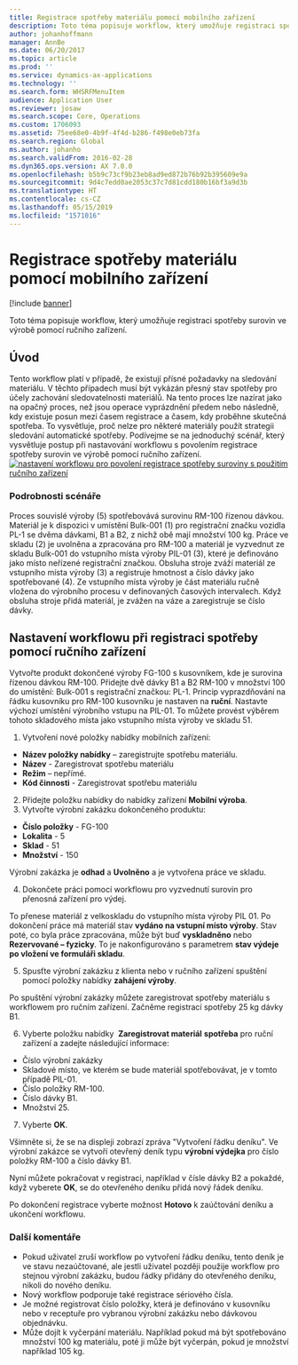 ```yaml
---
title: Registrace spotřeby materiálu pomocí mobilního zařízení
description: Toto téma popisuje workflow, který umožňuje registraci spotřeby surovin ve výrobě pomocí ručního zařízení.
author: johanhoffmann
manager: AnnBe
ms.date: 06/20/2017
ms.topic: article
ms.prod: ''
ms.service: dynamics-ax-applications
ms.technology: ''
ms.search.form: WHSRFMenuItem
audience: Application User
ms.reviewer: josaw
ms.search.scope: Core, Operations
ms.custom: 1706093
ms.assetid: 75ee68e0-4b9f-4f4d-b286-f498e0eb73fa
ms.search.region: Global
ms.author: johanho
ms.search.validFrom: 2016-02-28
ms.dyn365.ops.version: AX 7.0.0
ms.openlocfilehash: b5b9c73cf9b23eb8ad9ed872b76b92b395609e9a
ms.sourcegitcommit: 9d4c7edd0ae2053c37c7d81cdd180b16bf3a9d3b
ms.translationtype: HT
ms.contentlocale: cs-CZ
ms.lasthandoff: 05/15/2019
ms.locfileid: "1571016"
---
```

# <a name="register-material-consumption-using-a-mobile-device"></a>Registrace spotřeby materiálu pomocí mobilního zařízení

[!include [banner](../includes/banner.md)]

Toto téma popisuje workflow, který umožňuje registraci spotřeby surovin ve výrobě pomocí ručního zařízení.

<a name="introduction"></a>Úvod
------------

Tento workflow platí v případě, že existují přísné požadavky na sledování materiálu. V těchto případech musí být vykázán přesný stav spotřeby pro účely zachování sledovatelnosti materiálů. Na tento proces lze nazírat jako na opačný proces, než jsou operace vyprázdnění předem nebo následně, kdy existuje posun mezi časem registrace a časem, kdy proběhne skutečná spotřeba. To vysvětluje, proč nelze pro některé materiály použít strategii sledování automatické spotřeby. Podívejme se na jednoduchý scénář, který vysvětluje postup při nastavování workflowu s povolením registrace spotřeby surovin ve výrobě pomocí ručního zařízení. [![nastavení workflowu pro povolení registrace spotřeby suroviny s použitím ručního zařízení](./media/scenario3.png)](./media/scenario3.png)

### <a name="scenario-details"></a>Podrobnosti scénáře

Proces souvislé výroby (5) spotřebovává surovinu RM-100 řízenou dávkou. Materiál je k dispozici v umístění Bulk-001 (1) pro registrační značku vozidla PL-1 se dvěma dávkami, B1 a B2, z nichž obě mají množství 100 kg. Práce ve skladu (2) je uvolněna a zpracována pro RM-100 a materiál je vyzvednut ze skladu Bulk-001 do vstupního místa výroby PIL-01 (3), které je definováno jako místo neřízené registrační značkou. Obsluha stroje zváží materiál ze vstupního místa výroby (3) a registruje hmotnost a číslo dávky jako spotřebované (4). Ze vstupního místa výroby je část materiálu ručně vložena do výrobního procesu v definovaných časových intervalech. Když obsluha stroje přidá materiál, je zvážen na váze a zaregistruje se číslo dávky.

## <a name="set-up-theworkflow-to-register-consumption-using-a-handheld-device"></a>Nastavení workflowu při registraci spotřeby pomocí ručního zařízení
Vytvořte produkt dokončené výroby FG-100 s kusovníkem, kde je surovina řízenou dávkou RM-100. Přidejte dvě dávky B1 a B2 RM-100 v množství 100 do umístění: Bulk-001 s registrační značkou: PL-1. Princip vyprazdňování na řádku kusovníku pro RM-100 kusovníku je nastaven na **ruční**. Nastavte výchozí umístění výrobního vstupu na PIL-01. To můžete provést výběrem tohoto skladového místa jako vstupního místa výroby ve skladu 51.

1.  Vytvoření nové položky nabídky mobilních zařízení: 

-    **Název položky nabídky** – zaregistrujte spotřebu materiálu. 
-    **Název** - Zaregistrovat spotřebu materiálu 
-    **Režim** – nepřímé. 
-    **Kód činnosti** - Zaregistrovat spotřebu materiálu

2.  Přidejte položku nabídky do nabídky zařízení **Mobilní výroba**.
3.  Vytvořte výrobní zakázku dokončeného produktu: 

-    **Číslo položky** - FG-100 
-    **Lokalita** - 5 
-    **Sklad** - 51 
-    **Množství** - 150

Výrobní zakázka je **odhad** a **Uvolněno** a je vytvořena práce ve skladu.

4.  Dokončete práci pomocí workflowu pro vyzvednutí surovin pro přenosná zařízení pro výdej.

To přenese materiál z velkoskladu do vstupního místa výroby PIL 01. Po dokončení práce má materiál stav **vydáno na vstupní místo výroby**. Stav poté, co byla práce zpracována, může být buď **vyskladněno** nebo **Rezervované – fyzicky**. To je nakonfigurováno s parametrem **stav výdeje po vložení ve formuláři skladu**.

5.  Spusťte výrobní zakázku z klienta nebo v ručního zařízení spuštění pomocí položky nabídky **zahájení výroby**.

Po spuštění výrobní zakázky můžete zaregistrovat spotřeby materiálu s workflowem pro ručním zařízení. Začněme registrací spotřeby 25 kg dávky B1.

6.  Vyberte položku nabídky  **Zaregistrovat materiál** **spotřeba** pro ruční zařízení a zadejte následující informace: 

-    Číslo výrobní zakázky  
-    Skladové místo, ve kterém se bude materiál spotřebovávat, je v tomto případě PIL-01. 
-    Číslo položky RM-100. 
-    Číslo dávky B1. 
-    Množství 25.

7.  Vyberte **OK**.

Všimněte si, že se na displeji zobrazí zpráva "Vytvoření řádku deníku". Ve výrobní zakázce se vytvoří otevřený deník typu **výrobní výdejka** pro číslo položky RM-100 a číslo dávky B1. 

Nyní můžete pokračovat v registraci, například v čísle dávky B2 a pokaždé, když vyberete **OK**, se do otevřeného deníku přidá nový řádek deníku. 

Po dokončení registrace vyberte možnost **Hotovo** k zaúčtování deníku a ukončení workflowu.

### <a name="additional-comments"></a>Další komentáře 

-   Pokud uživatel zruší workflow po vytvoření řádku deníku, tento deník je ve stavu nezaúčtované, ale jestli uživatel později použije workflow pro stejnou výrobní zakázku, budou řádky přidány do otevřeného deníku, nikoli do nového deníku.
-   Nový workflow podporuje také registrace sériového čísla.
-   Je možné registrovat číslo položky, která je definováno v kusovníku nebo v receptuře pro vybranou výrobní zakázku nebo dávkovou objednávku.
-   Může dojít k vyčerpání materiálu. Například pokud má být spotřebováno množství 100 kg materiálu, poté ji může být vyčerpán, pokud je množství například 105 kg.


